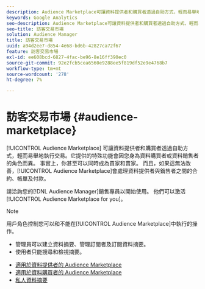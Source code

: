 ```yaml
---
description: Audience Marketplace可讓資料提供者和購買者透過自助方式，輕而易舉地進行交易。 它提供的特殊功能會因您身為資料購買者或資料銷售者的角色而異。 事實上，你甚至可以同時成為買家和賣家。 而且，如果情況再好不過了，Audience Marketplace會處理資料提供者和銷售者之間的合同、賬單和支付。
keywords: Google Analytics
seo-description: Audience Marketplace可讓資料提供者和購買者透過自助方式，輕而易舉地進行交易。 它提供的特殊功能會因您身為資料購買者或資料銷售者的角色而異。 事實上，你甚至可以同時成為買家和賣家。 而且，如果情況再好不過了，Audience Marketplace會處理資料提供者和銷售者之間的合同、賬單和支付。
seo-title: 訪客交易市場
solution: Audience Manager
title: 訪客交易市場
uuid: a94d2ee7-d854-4e68-bd6b-42827ca72f67
feature: 訪客交易市場
exl-id: ee608bcd-6827-4fac-be96-8e16ff390ec0
source-git-commit: 92e2fcb5cea6560e9288ee5f819df52e9e4768b7
workflow-type: tm+mt
source-wordcount: '278'
ht-degree: 7%

---
```


# 訪客交易市場 {#audience-marketplace}

[!UICONTROL Audience Marketplace] 可讓資料提供者和購買者透過自助方式，輕而易舉地執行交易。它提供的特殊功能會因您身為資料購買者或資料銷售者的角色而異。 事實上，你甚至可以同時成為買家和賣家。 而且，如果這無法改善，[!UICONTROL Audience Marketplace]會處理資料提供者與銷售者之間的合約、帳單及付款。

請洽詢您的[!DNL Audience Manager]銷售專員以開始使用。 他們可以激活[!UICONTROL Audience Marketplace for you]。

>[!NOTE]
>
>用戶角色控制您可以和不能在[!UICONTROL Audience Marketplace]中執行的操作。
>
> * 管理員可以建立資料摘要、管理訂閱者及訂閱資料摘要。
> * 使用者只能搜尋和檢視摘要。


* [適用於資料提供者的 Audience Marketplace](/help/using/features/audience-marketplace/marketplace-data-providers/marketplace-data-providers.md)
* [適用於資料購買者的 Audience Marketplace](/help/using/features/audience-marketplace/marketplace-data-buyers/marketplace-data-buyers.md)
* [私人資料摘要](/help/using/features/audience-marketplace/marketplace-private-feeds.md)
